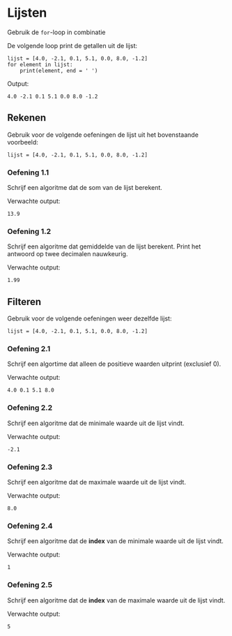 # Lijsten

Gebruik de `for`-loop in combinatie

De volgende loop print de getallen uit de lijst:

	lijst = [4.0, -2.1, 0.1, 5.1, 0.0, 8.0, -1.2]
	for element in lijst:
	    print(element, end = ' ')

Output:

	4.0 -2.1 0.1 5.1 0.0 8.0 -1.2

## Rekenen

Gebruik voor de volgende oefeningen de lijst uit het bovenstaande voorbeeld:

	lijst = [4.0, -2.1, 0.1, 5.1, 0.0, 8.0, -1.2]

### Oefening 1.1

Schrijf een algoritme dat de som van de lijst berekent.

Verwachte output:

	13.9

### Oefening 1.2

Schrijf een algoritme dat gemiddelde van de lijst berekent. Print het antwoord op twee decimalen nauwkeurig.

Verwachte output:

	1.99

## Filteren

Gebruik voor de volgende oefeningen weer dezelfde lijst:

	lijst = [4.0, -2.1, 0.1, 5.1, 0.0, 8.0, -1.2]

### Oefening 2.1

Schrijf een algortime dat alleen de positieve waarden uitprint (exclusief 0).

Verwachte output:

	4.0 0.1 5.1 8.0

### Oefening 2.2

Schrijf een algoritme dat de minimale waarde uit de lijst vindt.

Verwachte output:

	-2.1

### Oefening 2.3

Schrijf een algoritme dat de maximale waarde uit de lijst vindt.

Verwachte output:

	8.0

### Oefening 2.4

Schrijf een algoritme dat de **index** van de minimale waarde uit de lijst vindt.

Verwachte output:

	1

### Oefening 2.5

Schrijf een algoritme dat de **index** van de maximale waarde uit de lijst vindt.

Verwachte output:

	5
